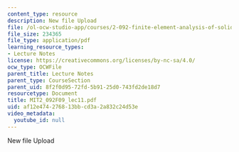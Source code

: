 ```yaml
---
content_type: resource
description: New file Upload
file: /ol-ocw-studio-app/courses/2-092-finite-element-analysis-of-solids-and-fluids-i-fall-2009/af12e474276813bbcd3a2a832c24d53e_MIT2_092F09_lec11.pdf
file_size: 234365
file_type: application/pdf
learning_resource_types:
- Lecture Notes
license: https://creativecommons.org/licenses/by-nc-sa/4.0/
ocw_type: OCWFile
parent_title: Lecture Notes
parent_type: CourseSection
parent_uid: 8f2f0d95-72fd-5b91-25d0-743fd2de18d7
resourcetype: Document
title: MIT2_092F09_lec11.pdf
uid: af12e474-2768-13bb-cd3a-2a832c24d53e
video_metadata:
  youtube_id: null
---
```

New file Upload